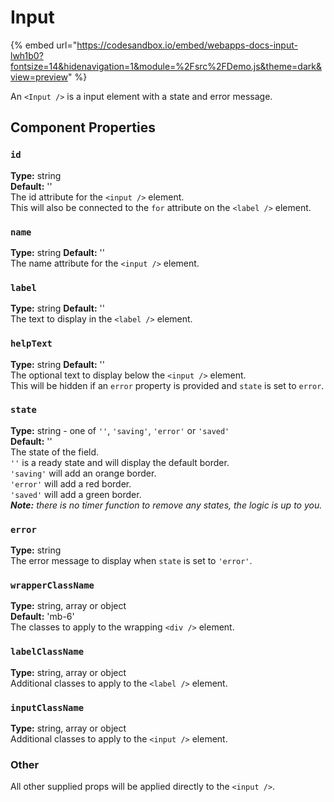 # Input

{% embed url="https://codesandbox.io/embed/webapps-docs-input-lwh1b0?fontsize=14&hidenavigation=1&module=%2Fsrc%2FDemo.js&theme=dark&view=preview" %}

An `<Input />` is a input element with a state and error message.

## Component Properties

### `id`

**Type:** string\
**Default:** ''\
The id attribute for the `<input />` element.\
This will also be connected to the `for` attribute on the `<label />` element.

### `name`

**Type:** string
**Default:** ''\
The name attribute for the `<input />` element.

### `label`

**Type:** string
**Default:** ''\
The text to display in the `<label />` element.

### `helpText`

**Type:** string
**Default:** ''\
The optional text to display below the `<input />` element.\
This will be hidden if an `error` property is provided and `state` is set to `error`.

### `state`

**Type:** string - one of `''`, `'saving'`, `'error'` or `'saved'`\
**Default:** ''\
The state of the field.\
`''` is a ready state and will display the default border.\
`'saving'` will add an orange border.\
`'error'` will add a red border.\
`'saved'` will add a green border. \
_**Note:** there is no timer function to remove any states, the logic is up to you._

### `error`

**Type:** string\
The error message to display when `state` is set to `'error'`.

### `wrapperClassName`

**Type:** string, array or object\
**Default:** 'mb-6'\
The classes to apply to the wrapping `<div />` element.

### `labelClassName`

**Type:** string, array or object\
Additional classes to apply to the `<label />` element.

### `inputClassName`

**Type:** string, array or object\
Additional classes to apply to the `<input />` element.

### Other

All other supplied props will be applied directly to the `<input />`.
